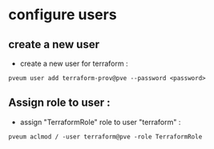 # configure users

## create a new user

- create a new user for terraform :
```
pveum user add terraform-prov@pve --password <password>
```

## Assign role to user :

- assign "TerraformRole" role to user "terraform" :

```
pveum aclmod / -user terraform@pve -role TerraformRole
```